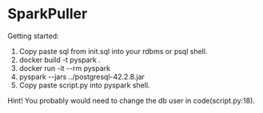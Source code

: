 # SparkPuller

Getting started:
1. Copy paste sql from init.sql into your rdbms or psql shell.
2. docker build -t pyspark .
3. docker run -it --rm pyspark
4. pyspark --jars ../postgresql-42.2.8.jar
5. Copy paste script.py into pyspark shell.

Hint!
You probably would need to change the db user in code(script.py:18).
